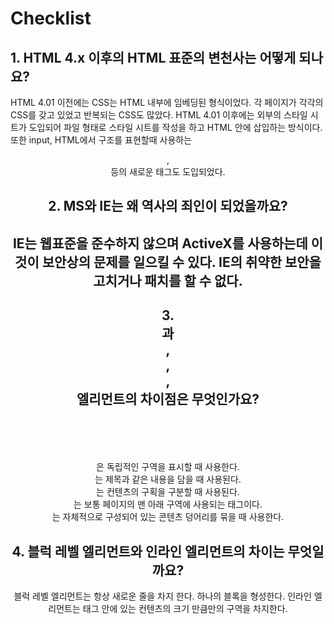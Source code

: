 <h1>Checklist</h1>

<h2>1. HTML 4.x 이후의 HTML 표준의 변천사는 어떻게 되나요?</h2>
<p>HTML 4.01 이전에는 CSS는 HTML 내부에 임베딩된 형식이었다. 각 페이지가 각각의 CSS를 갖고 있었고
반복되는 CSS도 많았다.
HTML 4.01 이후에는 외부의 스타일 시트가 도입되어 파일 형태로 스타일 시트를 작성을 하고 HTML 안에
삽입하는 방식이다.
또한 input, HTML에서 구조를 표현할때 사용하는 <header>, <footer>등의 새로운 태그도 도입되었다.</p>

<h2>2. MS와 IE는 왜 역사의 죄인이 되었을까요?<h2>
<p>IE는 웹표준을 준수하지 않으며 ActiveX를 사용하는데 이것이 보안상의 문제를 일으킬 수 있다.
IE의 취약한 보안을 고치거나 패치를 할 수 없다.</p>

<h2>3. <section>과 <div>, <header>, <footer>, <article> 엘리먼트의 차이점은 무엇인가요?</h2>
<p><section>은 독립적인 구역을 표시할 때 사용한다.
<header>는 제목과 같은 내용을 담을 때 사용된다.
<div>는 컨텐츠의 구획을 구분할 때 사용된다.
<footer>는 보통 페이지의 맨 아래 구역에 사용되는 태그이다.
<article>는 자체적으로 구성되어 있는 콘텐츠 덩어리를 묶을 때 사용한다.</p>

<h2>4. 블럭 레벨 엘리먼트와 인라인 엘리먼트의 차이는 무엇일까요?</h2>
<p>블럭 레벨 엘리먼트는 항상 새로운 줄을 차지 한다. 하나의 블록을 형성한다.
인라인 엘리먼트는 태그 안에 있는 컨텐츠의 크기 만큼만의 구역을 차지한다.</p>
